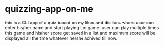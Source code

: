 # quizzing-app-on-me
this is a CLI app of a quiz based on my likes and dislikes. where user can enter his/her name and start playing the game. user can play multiple times this game and his/her score get saved in a list and maximum score will be displayed all the time whatever he/she achived till now.
